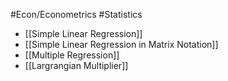 #Econ/Econometrics #Statistics 

- [[Simple Linear Regression]]
- [[Simple Linear Regression in Matrix Notation]]
- [[Multiple Regression]]
- [[Largrangian Multiplier]]

